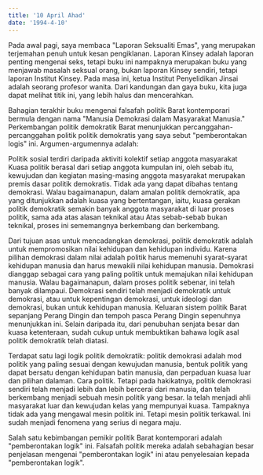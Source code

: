 ```yaml
---
title: '10 April Ahad'
date: '1994-4-10'
---
```


Pada awal pagi, saya membaca "Laporan Seksualiti Emas", yang merupakan terjemahan penuh untuk kesan pengiklanan. Laporan Kinsey adalah laporan penting mengenai seks, tetapi buku ini nampaknya merupakan buku yang menjawab masalah seksual orang, bukan laporan Kinsey sendiri, tetapi laporan Institut Kinsey. Pada masa ini, ketua Institut Penyelidikan Jinsai adalah seorang profesor wanita. Dari kandungan dan gaya buku, kita juga dapat melihat titik ini, yang lebih halus dan mencerahkan.

Bahagian terakhir buku mengenai falsafah politik Barat kontemporari bermula dengan nama "Manusia Demokrasi dalam Masyarakat Manusia." Perkembangan politik demokratik Barat menunjukkan percanggahan-percanggahan politik politik demokratis yang saya sebut "pemberontakan logis" ini. Argumen-argumennya adalah:

Politik sosial terdiri daripada aktiviti kolektif setiap anggota masyarakat Kuasa politik berasal dari setiap anggota kumpulan ini, oleh sebab itu, kewujudan dan kegiatan masing-masing anggota masyarakat merupakan premis dasar politik demokratis. Tidak ada yang dapat dibahas tentang demokrasi. Walau bagaimanapun, dalam amalan politik demokratik, apa yang ditunjukkan adalah kuasa yang bertentangan, iaitu, kuasa gerakan politik demokratik semakin banyak anggota masyarakat di luar proses politik, sama ada atas alasan teknikal atau Atas sebab-sebab bukan teknikal, proses ini sememangnya berkembang dan berkembang.

Dari tujuan asas untuk mencadangkan demokrasi, politik demokratik adalah untuk mempromosikan nilai kehidupan dan kehidupan individu. Karena pilihan demokrasi dalam nilai adalah politik harus memenuhi syarat-syarat kehidupan manusia dan harus mewakili nilai kehidupan manusia. Demokrasi dianggap sebagai cara yang paling politik untuk memajukan nilai kehidupan manusia. Walau bagaimanapun, dalam proses politik sebenar, ini telah banyak dilampaui. Demokrasi sendiri telah menjadi demokratik untuk demokrasi, atau untuk kepentingan demokrasi, untuk ideologi dan demokrasi, bukan untuk kehidupan manusia. Keluaran sistem politik Barat sepanjang Perang Dingin dan tempoh pasca Perang Dingin sepenuhnya menunjukkan ini. Selain daripada itu, dari penubuhan senjata besar dan kuasa ketenteraan, sudah cukup untuk membuktikan bahawa logik asal politik demokratik telah diatasi.

Terdapat satu lagi logik politik demokratik: politik demokrasi adalah mod politik yang paling sesuai dengan kewujudan manusia, bentuk politik yang dapat bersatu dengan kehidupan batin manusia, dan perpaduan kuasa luar dan pilihan dalaman. Cara politik. Tetapi pada hakikatnya, politik demokrasi sendiri telah menjadi lebih dan lebih bercerai dari manusia, dan telah berkembang menjadi sebuah mesin politik yang besar. Ia telah menjadi ahli masyarakat luar dan kewujudan kelas yang mempunyai kuasa. Tampaknya tidak ada yang mengawal mesin politik ini. Tetapi mesin politik terkawal. Ini sudah menjadi fenomena yang serius di negara maju.

Salah satu kebimbangan pemikir politik Barat kontemporari adalah "pemberontakan logik" ini. Falsafah politik mereka adalah sebahagian besar penjelasan mengenai "pemberontakan logik" ini atau penyelesaian kepada "pemberontakan logik".

